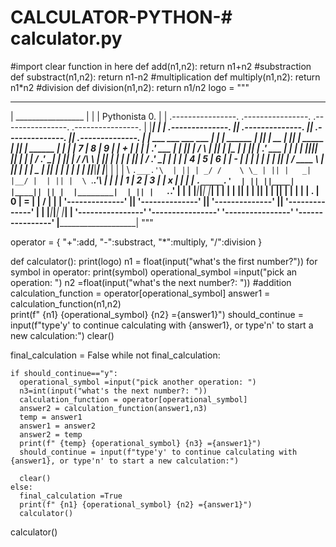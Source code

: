 # CALCULATOR-PYTHON-# calculator.py

#import clear function in here
def add(n1,n2):
   return n1+n2 
#substraction
def substract(n1,n2):
      return n1-n2
#multiplication
def multiply(n1,n2):
    return n1*n2
#division
def division(n1,n2):
    return n1/n2
logo = """
 _____________________
|  _________________  |
| | Pythonista   0. | |  .----------------.  .----------------.  .----------------.  .----------------. 
| |_________________| | | .--------------. || .--------------. || .--------------. || .--------------. |
|  ___ ___ ___   ___  | | |     ______   | || |      __      | || |   _____      | || |     ______   | |
| | 7 | 8 | 9 | | + | | | |   .' ___  |  | || |     /  \     | || |  |_   _|     | || |   .' ___  |  | |
| |___|___|___| |___| | | |  / .'   \_|  | || |    / /\ \    | || |    | |       | || |  / .'   \_|  | |
| | 4 | 5 | 6 | | - | | | |  | |         | || |   / ____ \   | || |    | |   _   | || |  | |         | |
| |___|___|___| |___| | | |  \ `.___.'\  | || | _/ /    \ \_ | || |   _| |__/ |  | || |  \ `.___.'\  | |
| | 1 | 2 | 3 | | x | | | |   `._____.'  | || ||____|  |____|| || |  |________|  | || |   `._____.'  | |
| |___|___|___| |___| | | |              | || |              | || |              | || |              | |
| | . | 0 | = | | / | | | '--------------' || '--------------' || '--------------' || '--------------' |
| |___|___|___| |___| |  '----------------'  '----------------'  '----------------'  '----------------' 
|_____________________|
"""


operator = {
  "+":add,
  "-":substract,
  "*":multiply,
  "/":division
}

def calculator():
  print(logo)
  n1 = float(input("what's the first number?"))
  for symbol in operator:
    print(symbol)
  operational_symbol =input("pick an operation: ")
  n2 =float(input("what's the next number?: "))
  #addition
  calculation_function = operator[operational_symbol]
  answer1 = calculation_function(n1,n2)  
  print(f" {n1} {operational_symbol} {n2} ={answer1}")
  should_continue = input(f"type'y' to continue calculating with {answer1}, or type'n' to start a new calculation:")
  clear()
  
  final_calculation = False
  while not final_calculation:
  
    if should_continue=="y":
      operational_symbol =input("pick another operation: ")
      n3=int(input("what's the next number?: "))
      calculation_function = operator[operational_symbol]
      answer2 = calculation_function(answer1,n3)
      temp = answer1
      answer1 = answer2
      answer2 = temp
      print(f" {temp} {operational_symbol} {n3} ={answer1}")
      should_continue = input(f"type'y' to continue calculating with {answer1}, or type'n' to start a new calculation:")
      
      clear()
    else:
      final_calculation =True
      print(f" {n1} {operational_symbol} {n2} ={answer1}")
      calculator()
calculator()
  

